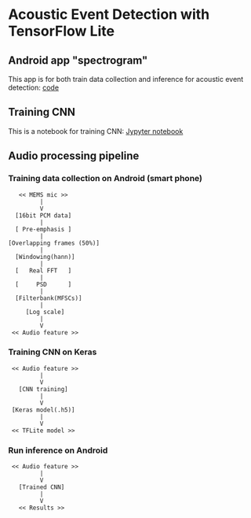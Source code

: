# Acoustic Event Detection with TensorFlow Lite

## Android app "spectrogram"

This app is for both train data collection and inference for acoustic event detection: [code](./android)

## Training CNN

This is a notebook for training CNN: [Jypyter notebook](./keras/training.ipynb)

## Audio processing pipeline

### Training data collection on Android (smart phone)

```
   << MEMS mic >>
         |
         V
  [16bit PCM data]
         |
  [ Pre-emphasis ]
         |
[Overlapping frames (50%)]
         |
  [Windowing(hann)]
         |
  [   Real FFT   ]
         |
  [     PSD      ]
         |
  [Filterbank(MFSCs)]
         |
     [Log scale]
         |
         V
 << Audio feature >>

```

### Training CNN on Keras

```
 << Audio feature >>
         |
         V
   [CNN training]
         |
         V
 [Keras model(.h5)]
         |
         V
 << TFLite model >>

```

### Run inference on Android

```
 << Audio feature >>
         |
         V
   [Trained CNN]
         |
         V
   << Results >>
```
